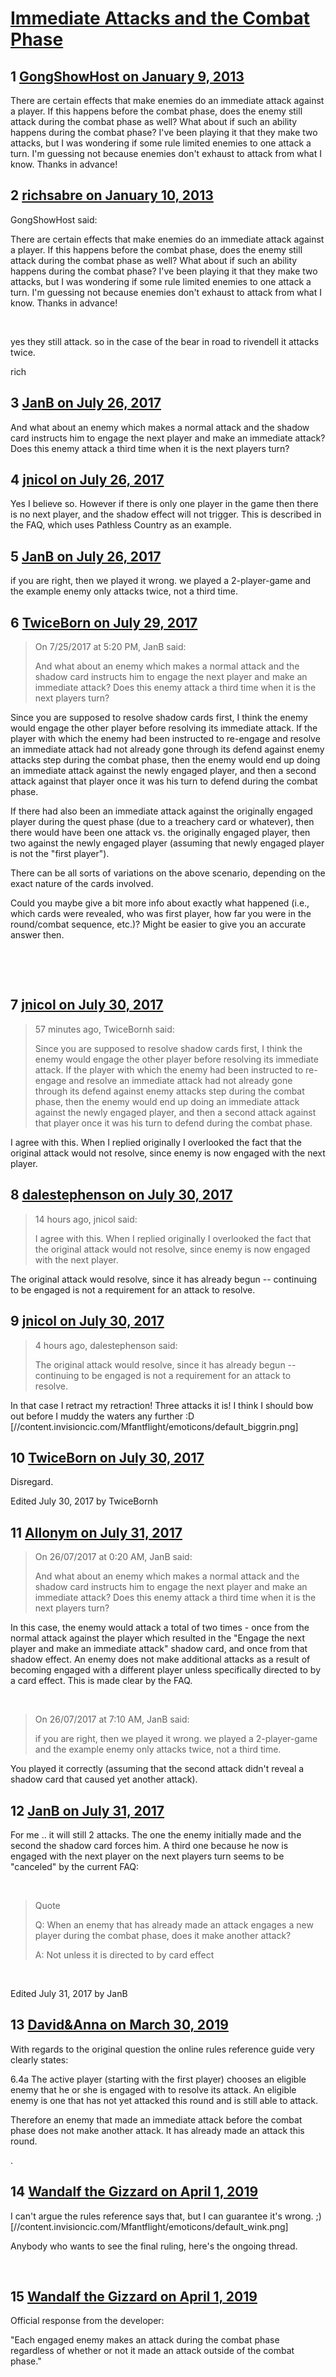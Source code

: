 # [Immediate Attacks and the Combat Phase](https://community.fantasyflightgames.com/topic/77099-immediate-attacks-and-the-combat-phase/)

## 1 [GongShowHost on January 9, 2013](https://community.fantasyflightgames.com/topic/77099-immediate-attacks-and-the-combat-phase/?do=findComment&comment=745329)

There are certain effects that make enemies do an immediate attack against a player. If this happens before the combat phase, does the enemy still attack during the combat phase as well? What about if such an ability happens during the combat phase? I've been playing it that they make two attacks, but I was wondering if some rule limited enemies to one attack a turn. I'm guessing not because enemies don't exhaust to attack from what I know. Thanks in advance!

## 2 [richsabre on January 10, 2013](https://community.fantasyflightgames.com/topic/77099-immediate-attacks-and-the-combat-phase/?do=findComment&comment=745599)

GongShowHost said:

There are certain effects that make enemies do an immediate attack against a player. If this happens before the combat phase, does the enemy still attack during the combat phase as well? What about if such an ability happens during the combat phase? I've been playing it that they make two attacks, but I was wondering if some rule limited enemies to one attack a turn. I'm guessing not because enemies don't exhaust to attack from what I know. Thanks in advance!

 

yes they still attack. so in the case of the bear in road to rivendell it attacks twice.

rich

## 3 [JanB on July 26, 2017](https://community.fantasyflightgames.com/topic/77099-immediate-attacks-and-the-combat-phase/?do=findComment&comment=2897790)

And what about an enemy which makes a normal attack and the shadow card instructs him to engage the next player and make an immediate attack? Does this enemy attack a third time when it is the next players turn?

## 4 [jnicol on July 26, 2017](https://community.fantasyflightgames.com/topic/77099-immediate-attacks-and-the-combat-phase/?do=findComment&comment=2897975)

Yes I believe so. However if there is only one player in the game then there is no next player, and the shadow effect will not trigger. This is described in the FAQ, which uses Pathless Country as an example.

## 5 [JanB on July 26, 2017](https://community.fantasyflightgames.com/topic/77099-immediate-attacks-and-the-combat-phase/?do=findComment&comment=2898086)

if you are right, then we played it wrong. we played a 2-player-game and the example enemy only attacks twice, not a third time.

## 6 [TwiceBorn on July 29, 2017](https://community.fantasyflightgames.com/topic/77099-immediate-attacks-and-the-combat-phase/?do=findComment&comment=2904749)

> On 7/25/2017 at 5:20 PM, JanB said:
> 
> And what about an enemy which makes a normal attack and the shadow card instructs him to engage the next player and make an immediate attack? Does this enemy attack a third time when it is the next players turn?

Since you are supposed to resolve shadow cards first, I think the enemy would engage the other player before resolving its immediate attack. If the player with which the enemy had been instructed to re-engage and resolve an immediate attack had not already gone through its defend against enemy attacks step during the combat phase, then the enemy would end up doing an immediate attack against the newly engaged player, and then a second attack against that player once it was his turn to defend during the combat phase.

If there had also been an immediate attack against the originally engaged player during the quest phase (due to a treachery card or whatever), then there would have been one attack vs. the originally engaged player, then two against the newly engaged player (assuming that newly engaged player is not the "first player").

There can be all sorts of variations on the above scenario, depending on the exact nature of the cards involved.

Could you maybe give a bit more info about exactly what happened (i.e., which cards were revealed, who was first player, how far you were in the round/combat sequence, etc.)? Might be easier to give you an accurate answer then.

 

 

## 7 [jnicol on July 30, 2017](https://community.fantasyflightgames.com/topic/77099-immediate-attacks-and-the-combat-phase/?do=findComment&comment=2904824)

> 57 minutes ago, TwiceBornh said:
> 
> Since you are supposed to resolve shadow cards first, I think the enemy would engage the other player before resolving its immediate attack. If the player with which the enemy had been instructed to re-engage and resolve an immediate attack had not already gone through its defend against enemy attacks step during the combat phase, then the enemy would end up doing an immediate attack against the newly engaged player, and then a second attack against that player once it was his turn to defend during the combat phase.

I agree with this. When I replied originally I overlooked the fact that the original attack would not resolve, since enemy is now engaged with the next player.

## 8 [dalestephenson on July 30, 2017](https://community.fantasyflightgames.com/topic/77099-immediate-attacks-and-the-combat-phase/?do=findComment&comment=2905263)

> 14 hours ago, jnicol said:
> 
> I agree with this. When I replied originally I overlooked the fact that the original attack would not resolve, since enemy is now engaged with the next player.

The original attack would resolve, since it has already begun -- continuing to be engaged is not a requirement for an attack to resolve. 

## 9 [jnicol on July 30, 2017](https://community.fantasyflightgames.com/topic/77099-immediate-attacks-and-the-combat-phase/?do=findComment&comment=2905484)

> 4 hours ago, dalestephenson said:
> 
> The original attack would resolve, since it has already begun -- continuing to be engaged is not a requirement for an attack to resolve. 

In that case I retract my retraction! Three attacks it is! I think I should bow out before I muddy the waters any further :D [//content.invisioncic.com/Mfantflight/emoticons/default_biggrin.png]

## 10 [TwiceBorn on July 30, 2017](https://community.fantasyflightgames.com/topic/77099-immediate-attacks-and-the-combat-phase/?do=findComment&comment=2905582)

Disregard.

Edited July 30, 2017 by TwiceBornh

## 11 [Allonym on July 31, 2017](https://community.fantasyflightgames.com/topic/77099-immediate-attacks-and-the-combat-phase/?do=findComment&comment=2905884)

> On 26/07/2017 at 0:20 AM, JanB said:
> 
> And what about an enemy which makes a normal attack and the shadow card instructs him to engage the next player and make an immediate attack? Does this enemy attack a third time when it is the next players turn?

In this case, the enemy would attack a total of two times - once from the normal attack against the player which resulted in the "Engage the next player and make an immediate attack" shadow card, and once from that shadow effect. An enemy does not make additional attacks as a result of becoming engaged with a different player unless specifically directed to by a card effect. This is made clear by the FAQ.

 

> On 26/07/2017 at 7:10 AM, JanB said:
> 
> if you are right, then we played it wrong. we played a 2-player-game and the example enemy only attacks twice, not a third time.

You played it correctly (assuming that the second attack didn't reveal a shadow card that caused yet another attack).

## 12 [JanB on July 31, 2017](https://community.fantasyflightgames.com/topic/77099-immediate-attacks-and-the-combat-phase/?do=findComment&comment=2906328)

For me .. it will still 2 attacks. The one the enemy initially made and the second the shadow card forces him. A third one because he now is engaged with the next player on the next players turn seems to be "canceled" by the current FAQ:

 

> Quote
> 
> Q: When an enemy that has already made an attack engages a new player during the combat phase, does it make another attack?
> 
> A: Not unless it is directed to by card effect

 

Edited July 31, 2017 by JanB

## 13 [David&amp;Anna on March 30, 2019](https://community.fantasyflightgames.com/topic/77099-immediate-attacks-and-the-combat-phase/?do=findComment&comment=3662546)

With regards to the original question the online rules reference guide very clearly states:

6.4a The active player (starting with the first player) chooses an eligible enemy that he or she is engaged with to resolve its attack. An eligible enemy is one that has not yet attacked this round and is still able to attack. 

Therefore an enemy that made an immediate attack before the combat phase does not make another attack. It has already made an attack this round. 

. 

## 14 [Wandalf the Gizzard on April 1, 2019](https://community.fantasyflightgames.com/topic/77099-immediate-attacks-and-the-combat-phase/?do=findComment&comment=3664798)

I can't argue the rules reference says that, but I can guarantee it's wrong. ;) [//content.invisioncic.com/Mfantflight/emoticons/default_wink.png]

Anybody who wants to see the final ruling, here's the ongoing thread.

 

## 15 [Wandalf the Gizzard on April 1, 2019](https://community.fantasyflightgames.com/topic/77099-immediate-attacks-and-the-combat-phase/?do=findComment&comment=3665187)

Official response from the developer:

"Each engaged enemy makes an attack during the combat phase regardless of whether or not it made an attack outside of the combat phase."

